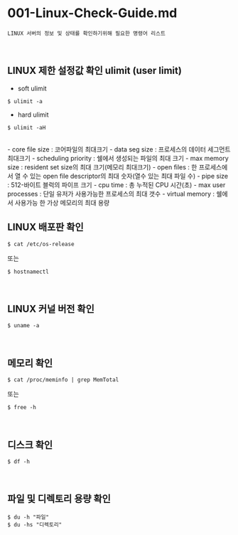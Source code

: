 # 001-Linux-Check-Guide.md
~~~
LINUX 서버의 정보 및 상태를 확인하기위해 필요한 명령어 리스트
~~~
<br>

## LINUX 제한 설정값 확인 ulimit (user limit)
- soft ulimit
```shell
$ ulimit -a
```
- hard ulimit
```shell
$ ulimit -aH
```
<br>
- core file size : 코어파일의 최대크기
- data seg size : 프로세스의 데이터 세그먼트 최대크기
- scheduling priority : 쉘에서 생성되는 파일의 최대 크기
- max memory size : resident set size의 최대 크기(메모리 최대크기)
- open files : 한 프로세스에서 열 수 있는 open file descriptor의 최대 숫자(열수 있는 최대 파일 수)
- pipe size : 512-바이트 블럭의 파이프 크기
- cpu time : 총 누적된 CPU 시간(초)
- max user processes : 단일 유저가 사용가능한 프로세스의 최대 갯수
- virtual memory : 쉘에서 사용가능 한 가상 메모리의 최대 용량

## LINUX 배포판 확인
```shell
$ cat /etc/os-release
```
또는
```shell
$ hostnamectl 
```
<br>

## LINUX 커널 버전 확인
```shell
$ uname -a
```
<br>

## 메모리 확인
```shell
$ cat /proc/meminfo | grep MemTotal
```
또는
```shell
$ free -h
```
<br>

## 디스크 확인 
```shell
$ df -h
```
<br>

## 파일 및 디렉토리 용량 확인
```shell
$ du -h "파일"
$ du -hs "디렉토리" 
```
<br><br>
